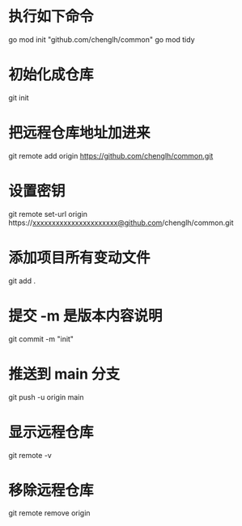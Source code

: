# 执行如下命令
go mod init "github.com/chenglh/common"
go mod tidy

# 初始化成仓库
git init

# 把远程仓库地址加进来
git remote add origin https://github.com/chenglh/common.git

# 设置密钥
git remote set-url origin https://xxxxxxxxxxxxxxxxxxxxxx@github.com/chenglh/common.git

# 添加项目所有变动文件
git add .

# 提交 -m 是版本内容说明
git commit -m "init"

# 推送到 main 分支
git push -u origin main

# 显示远程仓库
git remote -v

# 移除远程仓库
git remote remove origin